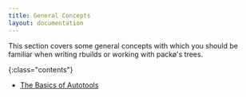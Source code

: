 ```yaml
---
title: General Concepts
layout: documentation
---
```


This section covers some general concepts with which you should be familiar when writing rbuilds
or working with packø's trees. 

{:class="contents"}
- [The Basics of Autotools](/docs/packo/general-concepts/basics-of-autotools.html)
